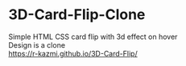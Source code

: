 # 3D-Card-Flip-Clone
Simple HTML CSS card flip with 3d effect on hover
</br>
Design is a clone
</br>
https://r-kazmi.github.io/3D-Card-Flip/
